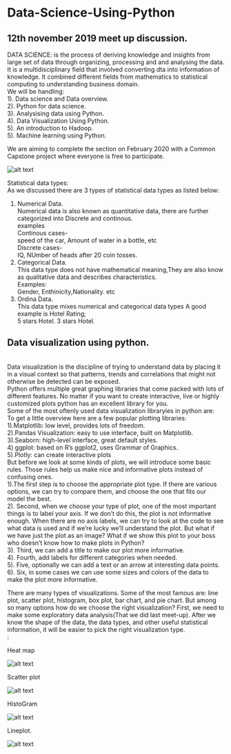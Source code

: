 #  Data-Science-Using-Python

## 12th november 2019  meet up discussion.

DATA SCIENCE: is the process of deriving knowledge and insights  from large set of data through organizing, processing and  and analysing the data. It is a multidisciplinary field that involved converting dta into information of knowledge. It combined different fields from mathematics to statistical computing to understanding business domain.
<br/>
We will be handling:<br/>
1). Data science and Data overview.<br/>
2). Python  for data science.</br>
3). Analysising data using Python.</br>
4). Data Visualization Using Python.</br>
5). An introduction to Hadoop. </br>
5). Machine learning using Python. </br>

We are aiming to complete the section on February 2020 with a Common Capstone project where everyone is free to participate.


![alt text](https://www.edureka.co/blog/wp-content/uploads/2017/01/Data-Science-skills.jpg)

Statistical data types:<br/>
 As we discussed there are 3 types of statistical data types as listed below:<br/>
 
 1) Numerical Data.<br/>
 Numerical data is also known as quantitative data, there are further categorized into Discrete and continous.
 <br/> examples<br/>
 Continous cases- <br/> speed of the car, Amount of  water in a bottle,  etc  <br/>
 Discrete cases- <br/>  IQ,  NUmber of heads after 20 coin tosses.<br/>
 2) Categorical Data.<br/> This data type does not have mathematical meaning,They are also know as qualitative data and describes characteristics.<br/>
 Examples: <br/>
 Gender, Enthinicity,Nationality. etc <br/>
 3) Ordina Data.
  <br/> This data type mixes numerical and categorical data types A good example is Hotel Rating;<br/>
  5 stars Hotel.
  3 stars Hotel.
  
##  Data visualization using python.
<br>
Data visualization is the discipline of trying to understand data by placing it in a visual context so that patterns, trends and correlations that might not otherwise be detected can be exposed.
<br>
Python offers multiple great graphing libraries that come packed with lots of different features. No matter if you want to create interactive, live or highly customized plots python has an excellent library for you.
<br>
Some of the most oftenly used data visualization libraryies in python are:
<br> 
To get a little overview here are a few popular plotting libraries:<br>
1).Matplotlib: low level, provides lots of freedom.<br>
2).Pandas Visualization: easy to use interface, built on Matplotlib.<br>
3).Seaborn: high-level interface, great default styles.<br>
4) ggplot: based on R’s ggplot2, uses Grammar of Graphics.<br>
5).Plotly: can create interactive plots
<br> 
But before we look at some kinds of plots, we will introduce some basic rules. Those rules help us make nice and informative plots instead of confusing ones.<br> 
1).The first step is to choose the appropriate plot type. If there are various options, we can try to compare them, and choose the one that fits our model the best.<br>
2). Second, when we choose your type of plot, one of the most important things is to label your axis. If we don’t do this, the plot is not informative enough. When there are no axis labels, we can try to look at the code to see what data is used and if we’re lucky we’ll understand the plot. But what if we have just the plot as an image? What if we show this plot to your boss who doesn’t know how to make plots in Python?<br>
3). Third, we can add a title to make our plot more informative. <br>
4). Fourth, add labels for different categories when needed.<br>
5). Five, optionally we can add a text or an arrow at interesting data points.<br>
6). Six, in some cases we can use some sizes and colors of the data to make the plot more informative.<br>

There are many types of visualizations. Some of the most famous are: line plot, scatter plot, histogram, box plot, bar chart, and pie chart. But among so many options how do we choose the right visualization? First, we need to make some exploratory data analysis(That we did last meet-up). After we know the shape of the data, the data types, and other useful statistical information, it will be easier to pick the right visualization type.<br>:




Heat map

![alt text](https://mapline.com/wp-content/uploads/radial-heat-map-500x333.jpg)


Scatter plot

![alt text](https://docs.datawatch.com/designer/tutorial/desktop/image1586.png)


HistoGram

![alt text](https://policyviz.com/wp-content/uploads/2018/11/PolicyViz-Histogram-image006-1140x700.png)

Lineplot.

![alt text](http://docs.enthought.com/chaco/_images/line_plot.png)

